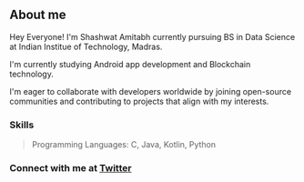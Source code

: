 ## About me 
Hey Everyone! I'm Shashwat Amitabh currently pursuing BS in Data Science at Indian Institue of Technology, Madras.

I'm currently studying Android app development and Blockchain technology. 

I'm eager to collaborate with developers worldwide by joining open-source communities and contributing to projects that align with my interests.

### Skills

> Programming Languages: C, Java, Kotlin, Python

### Connect with me at [Twitter](https://x.com/123_Shashwat_A)


<!--
**123-Shashwat/123-Shashwat** is a ✨ _special_ ✨ repository because its `README.md` (this file) appears on your GitHub profile.


-->
